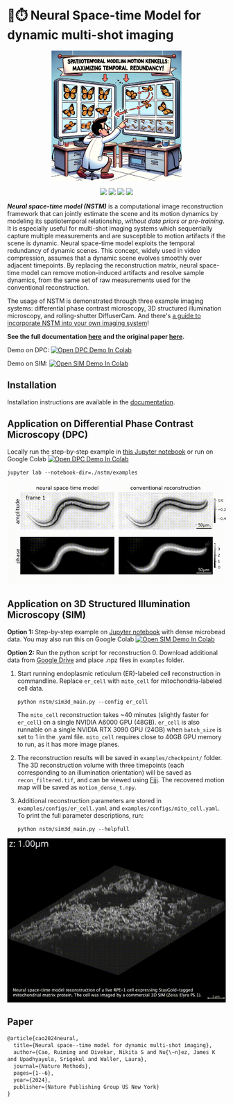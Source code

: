 # 🚀⏱️ Neural Space-time Model for dynamic multi-shot imaging
<p align="center">
<img src="assets/spacetime_cover_by_DALLE.png" alt="drawing" width="300"/>
</p>

<p align="center">
    <a style="text-decoration:none !important;" href="https://doi.org/10.5281/zenodo.12786083" alt="DOI"><img src="https://zenodo.org/badge/DOI/10.5281/zenodo.12786083.svg" /></a>
    <a style="text-decoration:none !important;" href="https://nstm.readthedocs.io/en/latest/" alt="documentation"> <img src="https://img.shields.io/badge/API-docs-34B167" /></a>
    <a style="text-decoration:none !important;" href="https://www.nature.com/articles/s41592-024-02417-0" alt="paper"> <img src="https://img.shields.io/badge/paper-pdf-b31b1b.svg?style=flat" /></a>
    <a style="text-decoration:none !important;" href="https://opensource.org/licenses/BSD-3-Clause" alt="License"><img src="https://img.shields.io/badge/License-BSD%203--Clause-blue.svg" /></a>
</p>


**_Neural space-time model (NSTM)_** is a computational image reconstruction framework that can jointly estimate the scene and its motion dynamics by modeling its spatiotemporal relationship, _without data priors or pre-training_. 
It is especially useful for multi-shot imaging systems which sequentially capture multiple measurements and are susceptible to motion artifacts if the scene is dynamic. 
Neural space-time model exploits the temporal redundancy of dynamic scenes. This concept, widely used in video compression, assumes that a dynamic scene evolves smoothly over adjacent timepoints.
By replacing the reconstruction matrix, neural space-time model can remove motion-induced artifacts and resolve sample dynamics, from the same set of raw measurements used for the conventional reconstruction.

The usage of NSTM is demonstrated through three example imaging systems: differential phase contrast microscopy, 3D structured illumination microscopy, and rolling-shutter DiffuserCam. 
And there's [a guide to incorporate NSTM into your own imaging system](https://nstm.readthedocs.io/en/latest/nstm_on_new_system.html)!

**See the full documentation [here](https://nstm.readthedocs.io/en/latest/) and the original paper [here](https://www.nature.com/articles/s41592-024-02417-0).**

Demo on DPC: [![Open DPC Demo In Colab](https://colab.research.google.com/assets/colab-badge.svg)](https://colab.research.google.com/drive/1QNcRaNjG1CG58ffUURnYPWeIZMuuidZI?usp=sharing)

Demo on SIM: [![Open SIM Demo In Colab](https://colab.research.google.com/assets/colab-badge.svg)](https://colab.research.google.com/drive/1rxRBrBgQgedR4DW7wITcdJVFVCqC0dcQ?usp=sharing)

## Installation

Installation instructions are available in the [documentation](https://nstm.readthedocs.io/en/latest/installation.html).

## Application on Differential Phase Contrast Microscopy (DPC)
Locally run the step-by-step example in [this Jupyter notebook](examples/notebook-DPC.ipynb) or run on Google Colab [![Open DPC Demo In Colab](https://colab.research.google.com/assets/colab-badge.svg)](https://colab.research.google.com/drive/1QNcRaNjG1CG58ffUURnYPWeIZMuuidZI?usp=sharing)
   ```
   jupyter lab --notebook-dir=./nstm/examples
   ```

![DPC results](assets/DPC-c-elegans.gif)

## Application on 3D Structured Illumination Microscopy (SIM)

**Option 1:** Step-by-step example on [Jupyter notebook](examples/notebook-SIM.ipynb) with dense microbead data. You may also run this on Google Colab [![Open SIM Demo In Colab](https://colab.research.google.com/assets/colab-badge.svg)](https://colab.research.google.com/drive/1rxRBrBgQgedR4DW7wITcdJVFVCqC0dcQ?usp=sharing)

**Option 2:** Run the python script for reconstruction
0. Download additional data from [Google Drive](https://drive.google.com/drive/folders/1GkjU4gFv-DswJnui4WiVChe6Lz5RBau1) and place .npz files in `examples` folder.
1. Start running endoplasmic reticulum (ER)-labeled cell reconstruction in commandline. Replace `er_cell` with `mito_cell` for mitochondria-labeled cell data.
   ```
   python nstm/sim3d_main.py --config er_cell
   ```
   The `mito_cell` reconstruction takes ~40 minutes (slightly faster for `er_cell`) on a single NVIDIA A6000 GPU (48GB). `er_cell` is also runnable on a single NVIDIA RTX 3090 GPU (24GB) when `batch_size` is set to 1 in the .yaml file. `mito_cell` requires close to 40GB GPU memory to run, as it has more image planes.
2. The reconstruction results will be saved in `examples/checkpoint/` folder. The 3D reconstruction volume with three timepoints (each corresponding to an illumination orientation) will be saved as `recon_filtered.tif`, and can be viewed using [Fiji](https://imagej.net/Fiji/Downloads). The recovered motion map will be saved as `motion_dense_t.npy`.

3. Additional reconstruction parameters are stored in `examples/configs/er_cell.yaml` and `examples/configs/mito_cell.yaml`. To print the full parameter descriptions, run:
   ```
   python nstm/sim3d_main.py --helpfull
   ```

![3D SIM results](assets/SIM-mito.gif)

## Paper
```
@article{cao2024neural,
  title={Neural space--time model for dynamic multi-shot imaging},
  author={Cao, Ruiming and Divekar, Nikita S and Nu{\~n}ez, James K and Upadhyayula, Srigokul and Waller, Laura},
  journal={Nature Methods},
  pages={1--6},
  year={2024},
  publisher={Nature Publishing Group US New York}
}
```